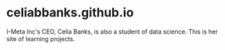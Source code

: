 # celiabbanks.github.io
I-Meta Inc's CEO, Celia Banks, is also a student of data science. This is her site of  learning projects.
